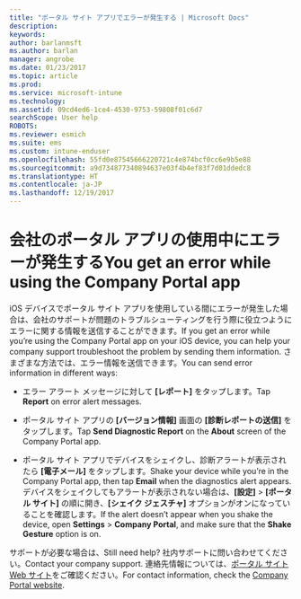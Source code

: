 ```yaml
---
title: "ポータル サイト アプリでエラーが発生する | Microsoft Docs"
description: 
keywords: 
author: barlanmsft
ms.author: barlan
manager: angrobe
ms.date: 01/23/2017
ms.topic: article
ms.prod: 
ms.service: microsoft-intune
ms.technology: 
ms.assetid: 09cd4ed6-1ce4-4530-9753-59808f01c6d7
searchScope: User help
ROBOTS: 
ms.reviewer: esmich
ms.suite: ems
ms.custom: intune-enduser
ms.openlocfilehash: 55fd0e87545666220721c4e874bcf0cc6e9b5e88
ms.sourcegitcommit: a9d734877340894637e03f4b4ef83f7d01ddedc8
ms.translationtype: HT
ms.contentlocale: ja-JP
ms.lasthandoff: 12/19/2017
---
```

# <a name="you-get-an-error-while-using-the-company-portal-app"></a><span data-ttu-id="97725-102">会社のポータル アプリの使用中にエラーが発生する</span><span class="sxs-lookup"><span data-stu-id="97725-102">You get an error while using the Company Portal app</span></span>

<span data-ttu-id="97725-103">iOS デバイスでポータル サイト アプリを使用している間にエラーが発生した場合は、会社のサポートが問題のトラブルシューティングを行う際に役立つようにエラーに関する情報を送信することができます。</span><span class="sxs-lookup"><span data-stu-id="97725-103">If you get an error while you’re using the Company Portal app on your iOS device, you can help your company support troubleshoot the problem by sending them information.</span></span> <span data-ttu-id="97725-104">さまざまな方法では、エラー情報を送信できます。</span><span class="sxs-lookup"><span data-stu-id="97725-104">You can send error information in different ways:</span></span>

-   <span data-ttu-id="97725-105">エラー アラート メッセージに対して **[レポート]** をタップします。</span><span class="sxs-lookup"><span data-stu-id="97725-105">Tap **Report** on error alert messages.</span></span>

-   <span data-ttu-id="97725-106">ポータル サイト アプリの **[バージョン情報]** 画面の **[診断レポートの送信]** をタップします。</span><span class="sxs-lookup"><span data-stu-id="97725-106">Tap **Send Diagnostic Report** on the **About** screen of the Company Portal app.</span></span>

-   <span data-ttu-id="97725-107">ポータル サイト アプリでデバイスをシェイクし、診断アラートが表示されたら **[電子メール]** をタップします。</span><span class="sxs-lookup"><span data-stu-id="97725-107">Shake your device while you’re in the Company Portal app, then tap **Email** when the diagnostics alert appears.</span></span> <span data-ttu-id="97725-108">デバイスをシェイクしてもアラートが表示されない場合は、**[設定]** > **[ポータル サイト]** の順に開き、**[シェイク ジェスチャ]** オプションがオンになっていることを確認します。</span><span class="sxs-lookup"><span data-stu-id="97725-108">If the alert doesn’t appear when you shake the device, open **Settings** > **Company Portal**, and make sure that the **Shake Gesture** option is on.</span></span>

<span data-ttu-id="97725-109">サポートが必要な場合は、</span><span class="sxs-lookup"><span data-stu-id="97725-109">Still need help?</span></span> <span data-ttu-id="97725-110">社内サポートに問い合わせてください。</span><span class="sxs-lookup"><span data-stu-id="97725-110">Contact your company support.</span></span> <span data-ttu-id="97725-111">連絡先情報については、[ポータル サイト Web サイト](https://portal.manage.microsoft.com#HelpDeskDialog)をご確認ください。</span><span class="sxs-lookup"><span data-stu-id="97725-111">For contact information, check the [Company Portal website](https://portal.manage.microsoft.com#HelpDeskDialog).</span></span>
